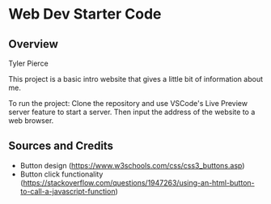 # Web Dev Starter Code

## Overview

Tyler Pierce

This project is a basic intro website that gives a little bit of information
about me.

To run the project:
Clone the repository and use VSCode's Live Preview server feature to start a server.
Then input the address of the website to a web browser.

## Sources and Credits

- Button design (https://www.w3schools.com/css/css3_buttons.asp)
- Button click functionality (https://stackoverflow.com/questions/1947263/using-an-html-button-to-call-a-javascript-function)
